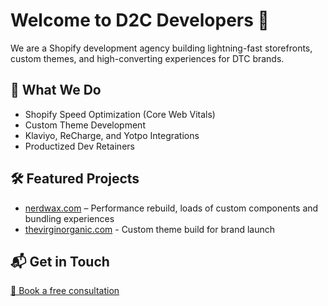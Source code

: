 # Welcome to D2C Developers 👋

We are a Shopify development agency building lightning-fast storefronts, custom themes, and high-converting experiences for DTC brands.

## 🔧 What We Do
- Shopify Speed Optimization (Core Web Vitals)
- Custom Theme Development
- Klaviyo, ReCharge, and Yotpo Integrations
- Productized Dev Retainers

## 🛠️ Featured Projects
- [nerdwax.com](https://nerdwax.shop) – Performance rebuild, loads of custom components and bundling experiences
- [thevirginorganic.com](https://thevirginorganic.com) - Custom theme build for brand launch

## 📬 Get in Touch
[💬 Book a free consultation](https://d2cdevelopers.com?utm_source=github&utm_campaign=profile)

